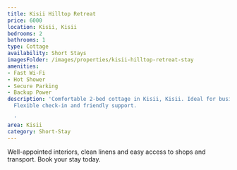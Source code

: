 ```yaml
---
title: Kisii Hilltop Retreat
price: 6000
location: Kisii, Kisii
bedrooms: 2
bathrooms: 1
type: Cottage
availability: Short Stays
imagesFolder: /images/properties/kisii-hilltop-retreat-stay
amenities:
- Fast Wi-Fi
- Hot Shower
- Secure Parking
- Backup Power
description: 'Comfortable 2-bed cottage in Kisii, Kisii. Ideal for business or leisure.
  Flexible check-in and friendly support.

  '
area: Kisii
category: Short-Stay
---
```


Well-appointed interiors, clean linens and easy access to shops and transport. Book your stay today.
